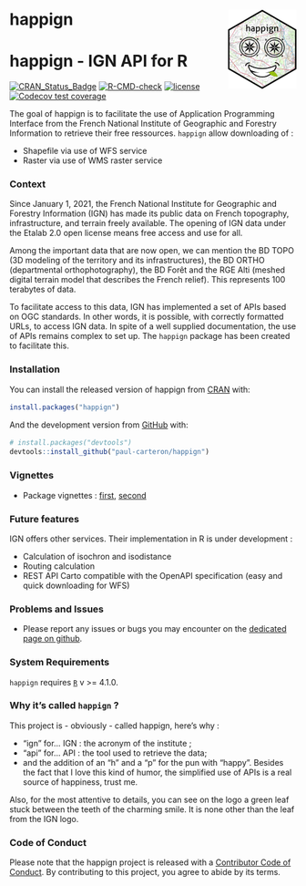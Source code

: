 
<!-- README.md is generated from README.Rmd. Please edit that file -->

# happign <a href="https://paul-carteron.github.io/happign/"><img src="man/figures/logo.png" align="right" height="139" /></a>

# happign - IGN API for R

<!-- badges: start -->

[![CRAN_Status_Badge](https://www.r-pkg.org/badges/version/happign)](https://cran.r-project.org/package=happign)
[![R-CMD-check](https://github.com/paul-carteron/happign/workflows/R-CMD-check/badge.svg)](https://github.com/paul-carteron/happign/actions)
[![license](https://img.shields.io/badge/license-GPL--3-blue.svg)](https://www.gnu.org/licenses/gpl-3.0.en.html)
[![Codecov test
coverage](https://codecov.io/gh/paul-carteron/happign/branch/main/graph/badge.svg)](https://app.codecov.io/gh/paul-carteron/happign?branch=main)
<!-- badges: end -->

The goal of happign is to facilitate the use of Application Programming
Interface from the French National Institute of Geographic and Forestry
Information to retrieve their free ressources. `happign` allow
downloading of :

-   Shapefile via use of WFS service
-   Raster via use of WMS raster service

### Context

Since January 1, 2021, the French National Institute for Geographic and
Forestry Information (IGN) has made its public data on French
topography, infrastructure, and terrain freely available. The opening of
IGN data under the Etalab 2.0 open license means free access and use for
all.

Among the important data that are now open, we can mention the BD TOPO
(3D modeling of the territory and its infrastructures), the BD ORTHO
(departmental orthophotography), the BD Forêt and the RGE Alti (meshed
digital terrain model that describes the French relief). This represents
100 terabytes of data.

To facilitate access to this data, IGN has implemented a set of APIs
based on OGC standards. In other words, it is possible, with correctly
formatted URLs, to access IGN data. In spite of a well supplied
documentation, the use of APIs remains complex to set up. The `happign`
package has been created to facilitate this.

### Installation

You can install the released version of happign from
[CRAN](https://CRAN.R-project.org) with:

``` r
install.packages("happign")
```

And the development version from [GitHub](https://github.com/) with:

``` r
# install.packages("devtools")
devtools::install_github("paul-carteron/happign")
```

### Vignettes

-   Package vignettes :
    [first](https://paul-carteron.github.io/happign/articles/Getting_started.html),
    [second](https://paul-carteron.github.io/happign/articles/Non_functional_APIs.html)

### Future features

IGN offers other services. Their implementation in R is under
development :

-   Calculation of isochron and isodistance
-   Routing calculation
-   REST API Carto compatible with the OpenAPI specification (easy and
    quick downloading for WFS)

### Problems and Issues

-   Please report any issues or bugs you may encounter on the [dedicated
    page on github](https://github.com/paul-carteron/happign/issues).

### System Requirements

`happign` requires [`R`](https://cran.r-project.org) v \>= 4.1.0.

### Why it’s called `happign` ?

This project is - obviously - called happign, here’s why :

-   “ign” for… IGN : the acronym of the institute ;
-   “api” for… API : the tool used to retrieve the data;
-   and the addition of an “h” and a “p” for the pun with “happy”.
    Besides the fact that I love this kind of humor, the simplified use
    of APIs is a real source of happiness, trust me.

Also, for the most attentive to details, you can see on the logo a green
leaf stuck between the teeth of the charming smile. It is none other
than the leaf from the IGN logo.

### Code of Conduct

Please note that the happign project is released with a [Contributor
Code of
Conduct](https://paul-carteron.github.io/happign/CODE_OF_CONDUCT.html).
By contributing to this project, you agree to abide by its terms.
